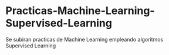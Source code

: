 # Practicas-Machine-Learning-Supervised-Learning
Se subiran practicas de Machine Learning empleando algoritmos  Supervised Learning
